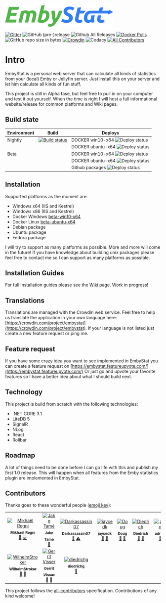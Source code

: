 <img src="https://raw.githubusercontent.com/mregni/EmbyStat/develop/branding/logo-color.png" width="350">

[![Gitter](https://img.shields.io/gitter/room/embystat/EmbyStat.js.svg)](https://gitter.im/EmbyStat/Lobby)
![GitHub (pre-)release](https://img.shields.io/github/release/mregni/embystat/all.svg)
![Github All Releases](https://img.shields.io/github/downloads/mregni/embystat/total.svg)
[![Docker Pulls](https://img.shields.io/docker/pulls/uping/embystat.svg)](https://hub.docker.com/r/uping/embystat/)
![GitHub repo size in bytes](https://img.shields.io/github/repo-size/mregni/embystat.svg)
[![Crowdin](https://badges.crowdin.net/embystat/localized.svg)](https://crowdin.com/project/embystat)
![Codacy](https://api.codacy.com/project/badge/Grade/92431e9931574cf2a663242fde86c47f)
[![All Contributors](https://img.shields.io/badge/all_contributors-10-orange.svg?style=flat-square)](#contributors)

# Intro

EmbyStat is a personal web server that can calculate all kinds of statistics from your (local) Emby or Jellyfin server. Just install this on your server and let him calculate all kinds of fun stuff.

This project is still in Alpha fase, but feel free to pull in on your computer and test it out yourself. When the time is right I will host a full informational website/release for common platforms and Wiki pages.

## Build state

| Environment  | Build  | Deploys |
|---|---|---|
| Nightly  | [![Build status](https://dev.azure.com/uping-be/EmbyStat/_apis/build/status/DEV)](https://dev.azure.com/uping-be/EmbyStat/_build/latest?definitionId=2)  | DOCKER win10-x64 ![Deploy status](https://vsrm.dev.azure.com/uping-be/_apis/public/Release/badge/60c279c7-80b3-445f-8d2e-45e07778a9e6/1/1) |
| | |DOCKER ubuntu-x64 ![Deploy status](https://vsrm.dev.azure.com/uping-be/_apis/public/Release/badge/60c279c7-80b3-445f-8d2e-45e07778a9e6/1/2) |
| Beta | | DOCKER win10-x64 ![Deploy status](https://vsrm.dev.azure.com/uping-be/_apis/public/Release/badge/60c279c7-80b3-445f-8d2e-45e07778a9e6/2/3)
| | | DOCKER ubuntu-x64 ![Deploy status](https://vsrm.dev.azure.com/uping-be/_apis/public/Release/badge/60c279c7-80b3-445f-8d2e-45e07778a9e6/2/4) |
| | | Github packages ![Deploy status](https://vsrm.dev.azure.com/uping-be/_apis/public/Release/badge/60c279c7-80b3-445f-8d2e-45e07778a9e6/2/5)

## Installation

Supported platforms as the moment are:

* Windows x64 (IIS and Kestrel)
* Windows x86 (IIS and Kestrel)
* Docker Windows [beta-win10-x64](https://hub.docker.com/r/uping/embystat/)
* Docker Linux [beta-ubuntu-x64](https://hub.docker.com/r/uping/embystat/)
* Debian package
* Ubuntu package
* Fedora package

I will try to support as many platforms as possible. More and more will come in the future!
If you have knowledge about building unix packages please feel free to contact me so I can support as many platforms as possible.

## Installation Guides

For full installation guides please see the [Wiki](https://github.com/mregni/EmbyStat/wiki) page. Work in progress!

## Translations

Translations are managed with the Crowdin web service. Feel free to help us translate the application in your own language here: [https://crowdin.com/project/embystat](https://crowdin.com/project/embystat). If your language is not listed just create a new feature request or ping me.

## Feature request

If you have some crazy idea you want to see implemented in EmbyStat you can create a feature request  on [https://embystat.featureupvote.com/](https://embystat.featureupvote.com/)
Or just go and upvote your favorite features so I have a better idea about what I should build next.

## Technology

This project is build from scratch with the following technologies:

* .NET CORE 3.1
* LiteDB 5
* SignalR
* NLog
* React
* Rollbar

## Roadmap

A lot of things need to be done before I can go life with this and publish my first 1.0 release. This will happen when all features from the Emby statistics plugin are implemented in EmbyStat.

## Contributors

Thanks goes to these wonderful people ([emoji key](https://allcontributors.org/docs/en/emoji-key)):

<!-- ALL-CONTRIBUTORS-LIST:START - Do not remove or modify this section -->
<!-- prettier-ignore -->
<table>
  <tr>
    <td align="center"><a href="http://uping.be"><img src="https://avatars3.githubusercontent.com/u/22617019?v=4" width="100px;" alt="Mikhaël Regni"/><br /><sub><b>Mikhaël Regni</b></sub></a><br /><a href="#projectManagement-mregni" title="Project Management">📆</a> <a href="https://github.com/mregni/EmbyStat/commits?author=mregni" title="Code">💻</a></td>
    <td align="center"><a href="https://github.com/jaketame"><img src="https://avatars0.githubusercontent.com/u/1787973?v=4" width="100px;" alt="Jake Tamé"/><br /><sub><b>Jake Tamé</b></sub></a><br /><a href="#question-jaketame" title="Answering Questions">💬</a></td>
    <td align="center"><a href="https://github.com/Darkassassin07"><img src="https://avatars3.githubusercontent.com/u/6593614?v=4" width="100px;" alt="Darkassassin07"/><br /><sub><b>Darkassassin07</b></sub></a><br /><a href="#userTesting-Darkassassin07" title="User Testing">📓</a> <a href="https://github.com/mregni/EmbyStat/commits?author=Darkassassin07" title="Tests">⚠️</a></td>
    <td align="center"><a href="https://github.com/jaycedk"><img src="https://avatars3.githubusercontent.com/u/17232146?v=4" width="100px;" alt="jaycedk"/><br /><sub><b>jaycedk</b></sub></a><br /><a href="#userTesting-jaycedk" title="User Testing">📓</a> <a href="https://github.com/mregni/EmbyStat/issues?q=author%3Ajaycedk" title="Bug reports">🐛</a></td>
    <td align="center"><a href="https://github.com/Happy2Play"><img src="https://avatars1.githubusercontent.com/u/10268557?v=4" width="100px;" alt="Doug"/><br /><sub><b>Doug</b></sub></a><br /><a href="#userTesting-Happy2Play" title="User Testing">📓</a> <a href="https://github.com/mregni/EmbyStat/issues?q=author%3AHappy2Play" title="Bug reports">🐛</a></td>
    <td align="center"><a href="https://github.com/diedrich"><img src="https://avatars2.githubusercontent.com/u/638793?v=4" width="100px;" alt="Diedrich"/><br /><sub><b>Diedrich</b></sub></a><br /><a href="#userTesting-Diedrich" title="User Testing">📓</a> <a href="https://github.com/mregni/EmbyStat/issues?q=author%3ADiedrich" title="Bug reports">🐛</a></td>
    <td align="center"><a href="https://github.com/adrianwi"><img src="https://avatars1.githubusercontent.com/u/15711539?v=4" width="100px;" alt="adrianwi"/><br /><sub><b>adrianwi</b></sub></a><br /><a href="#userTesting-adrianwi" title="User Testing">📓</a> <a href="https://github.com/mregni/EmbyStat/issues?q=author%3Aadrianwi" title="Bug reports">🐛</a></td>
  </tr>
  <tr>
    <td align="center"><a href="https://github.com/wilhelmstroker"><img src="https://avatars1.githubusercontent.com/u/45869623?v=4" width="100px;" alt="WilhelmStroker"/><br /><sub><b>WilhelmStroker</b></sub></a><br /><a href="#userTesting-WilhelmStroker" title="User Testing">📓</a> <a href="https://github.com/mregni/EmbyStat/issues?q=author%3AWilhelmStroker" title="Bug reports">🐛</a></td>
    <td align="center"><a href="https://github.com/gerritv"><img src="https://avatars1.githubusercontent.com/u/8202594?v=4" width="100px;" alt="Gerrit Visser"/><br /><sub><b>Gerrit Visser</b></sub></a><br /><a href="#userTesting-gerritv" title="User Testing">📓</a> <a href="https://github.com/mregni/EmbyStat/issues?q=author%3Agerritv" title="Bug reports">🐛</a></td>
    <td align="center"><a href="https://github.com/diedrichg"><img src="https://avatars0.githubusercontent.com/u/9559987?v=4" width="100px;" alt="diedrichg"/><br /><sub><b>diedrichg</b></sub></a><br /><a href="#design-diedrichg" title="Design">🎨</a></td>
  </tr>
</table>

<!-- ALL-CONTRIBUTORS-LIST:END -->

This project follows the [all-contributors](https://github.com/all-contributors/all-contributors) specification. Contributions of any kind welcome!
